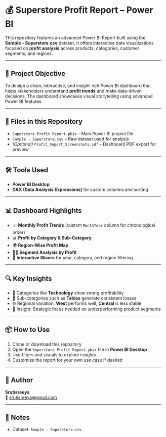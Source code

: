 # 💰 Superstore Profit Report – Power BI

This repository features an advanced Power BI Report built using the **Sample - Superstore.csv** dataset. It offers interactive data visualizations focused on **profit analysis** across products, categories, customer segments, and regions.

---

## 🎯 Project Objective

To design a clean, interactive, and insight-rich Power BI dashboard that helps stakeholders understand **profit trends** and make data-driven decisions. The dashboard showcases visual storytelling using advanced Power BI features.

---

## 📁 Files in this Repository

- `Superstore Profit Report.pbix` – Main Power BI project file
- `Sample - Superstore.csv` – Raw dataset used for analysis
- *(Optional)* `Profit_Report_Screenshots.pdf` – Dashboard PDF export for preview

---

## 🛠️ Tools Used

- **Power BI Desktop**
- **DAX (Data Analysis Expressions)** for custom columns and sorting

---

## 📊 Dashboard Highlights

- 📈 **Monthly Profit Trends** (custom `MonthYear` column for chronological order)
- 📊 **Profit by Category & Sub-Category**
- 🌍 **Region-Wise Profit Map**
- 🧑‍💼 **Segment Analysis by Profit**
- 🎯 **Interactive Slicers** for year, category, and region filtering

---

## 🔍 Key Insights

- 🔼 Categories like **Technology** show strong profitability
- 🔻 Sub-categories such as **Tables** generate consistent losses
- 🌐 Regional variation: **West** performs well, **Central** is less stable
- 🧠 Insight: Strategic focus needed on underperforming product segments

---

## 📦 How to Use

1. Clone or download this repository
2. Open the `Superstore Profit Report.pbix` file in **Power BI Desktop**
3. Use filters and visuals to explore insights
4. Customize the report for your own use case if desired

---

## 👤 Author

**Srutisreeya**  
📧 srutisreeya@gmail.com  

---

## 📌 Notes

- Dataset: `Sample - Superstore.csv`
